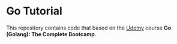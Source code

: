 # Go Tutorial

This repository contains code that based on the [Udemy](https://www.udemy.com) course __Go (Golang): The Complete Bootcamp__.